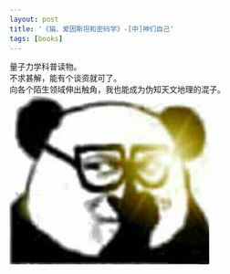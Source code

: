 ```yaml
---
layout: post
title: '《猫、爱因斯坦和密码学》-[中]神们自己'
tags: [books]
---
```


量子力学科普读物。\
不求甚解，能有个谈资就可了。\
向各个陌生领域伸出触角，我也能成为伪知天文地理的混子。\
![alt](https://github.com/dontgetooclose/dontgetooclose.github.io/blob/fa5be8db1a7383026439c1782d756180d791af02/public/images/np.jpg "推了推眼镜")
